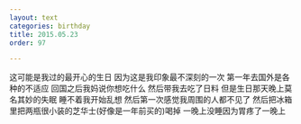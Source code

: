 ```yaml
---
layout: text
categories: birthday
title: 2015.05.23
order: 97

---
```

这可能是我过的最开心的生日 因为这是我印象最不深刻的一次 第一年去国外是各种的不适应 回国之后我妈说你想吃什么 然后带我去吃了日料 但是生日那天晚上莫名其妙的失眠 睡不着我开始乱想 然后第一次感觉我周围的人都不见了 然后把冰箱里把两瓶很小装的芝华士(好像是一年前买的)喝掉 一晚上没睡因为胃疼了一晚上